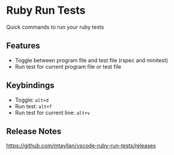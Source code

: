 # Ruby Run Tests

Quick commands to run your ruby tests

## Features

- Toggle between program file and test file (rspec and minitest)
- Run test for current program file or test file

## Keybindings

- Toggle: `alt+d`
- Run test: `alt+f`
- Run test for current line: `alt+v`

## Release Notes

https://github.com/mtayllan/vscode-ruby-run-tests/releases

